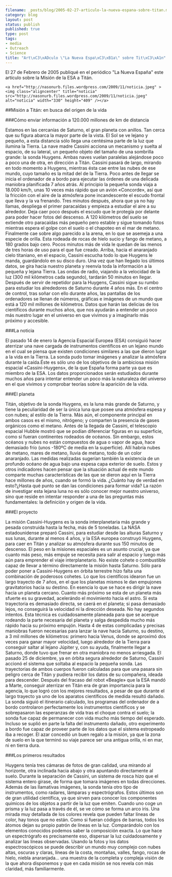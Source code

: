 ```yaml
--- 
filename: _posts/blog/2005-02-27-articulo-la-nueva-espana-sobre-titan.md
category: blog
layout: post
status: publish
published: true
type: post
tags: 
- media
- Outreach
- Science
title: "Art\xC3\xADculo \"La Nueva Espa\xC3\xB1a\" sobre Tit\xC3\xA1n"
---
```

El 27 de Febrero de 2005 publiqué en el periódico "La Nueva España" este artículo  sobre la Misión de la ESA a Titán.
<p style="text-align:center;">
	
	<a href="http://nasonurb.files.wordpress.com/2009/11/noticia.jpeg" ><img class="aligncenter" title="noticia" src="http://nasonurb.files.wordpress.com/2009/11/noticia.jpeg" alt="noticia" width="330" height="409" /></a>
	
	
</p>

##Misión a Titán: en busca del origen de la vida

###Cómo enviar información a 120.000 millones de km de distancia

Estamos en las cercanías de Saturno, el gran planeta con anillos. Tan cerca que su figura abarca la mayor parte de la vista. El Sol se ve lejano y pequeño, a esta distancia sólo llega una centésima parte de la luz que ilumina la Tierra.
La nave madre Cassini acciona un mecanismo y suelta al espacio, de su lateral, un pequeño objeto del tamaño de una sombrilla grande: la sonda Huygens.
Ambas naves vuelan paralelas alejándose poco a poco una de otra, en dirección a Titán. Cassini pasará de largo, mirando en todo momento a Huygens, mientras ésta cae entre las nubes de ese mundo, cuyo tamaño es la mitad del de la Tierra.
Poco antes de llegar se inicia el ordenador de a bordo para ejecutar las órdenes de una delicada maniobra planificada 7 años atrás. Al principio la pequeña sonda viaja a 18.000 km/h, unas 10 veces más rápido que un avión «Concorde», así que la fricción con el aire de la atmósfera pone incandescente el escudo frontal que lleva y la va frenando. Tres minutos después, ahora que ya no hay llamas,  despliega el primer paracaídas y empieza a estudiar el aire a su alrededor. Deja caer poco después el escudo que le protegía por delante para poder hacer fotos del descenso.
A 120 kilómetros del suelo se extiende otro paracaídas más pequeño pero estable y sigue tomando fotos mientras espera el golpe con el suelo o el chapoteo en el mar de metano. Finalmente cae sobre algo parecido a la arena, en lo que se asemeja a una especie de orilla. Esta rodeada de rocas de hielo sucio y fango de metano, a 180 grados bajo cero. Pocos minutos más de vida le quedan de las menos de tres horas de uso para el que fue creado. 
Arriba, hacia el anaranjado cielo titaniano, en el espacio, Cassini escucha todo lo que Huygens le manda, guardándolo en su disco duro. Una vez que han llegado los últimos datos, se  gira hacia nuestro planeta y reenvía toda la información a la pequeña y lejana Tierra. Las ondas de radio, viajando a la velocidad de la luz (300 mil kilómetros cada segundo), tardarán 50 minutos en llegar.
Después de servir de repetidor para la Huygens, Cassini sigue su rumbo para estudiar los alrededores de Saturno durante 4 años más.
En el centro de control, tras soñar con ello durante años, las pantallas de los ordenadores se llenan de números, gráficas e imágenes de un mundo que está a 120 mil millones de kilómetros. Datos que harán las delicias de los científicos durante muchos años, que nos ayudarán a entender un poco más nuestro lugar en el universo en que vivimos y a imaginarlo más próximo y accesible.




###La noticia

El pasado 14 de enero la Agencia Espacial Europea (ESA) consiguió hacer aterrizar una nave cargada de  instrumentos científicos en un lejano mundo en el cual se piensa que existen condiciones similares a las que dieron lugar a la vida en la Tierra. La sonda pudo tomar imágenes y analizar la atmósfera durante la caída.Éste es sólo uno de los objetivos de la ambiciosa misión espacial «Cassini-Huygens», de la que España forma parte ya que es miembro de la ESA. Los datos proporcionados serán estudiados durante muchos años para intentar entender un poco más la naturaleza del universo en el que vivimos y comprobar teorías sobre la aparición de la vida.

###El planeta

Titán, objetivo de la sonda Huygens, es la luna más grande de Saturno, y tiene la peculiaridad de ser la única luna que posee una atmósfera espesa y con nubes; al estilo de la Tierra. Más aún, el componente principal en ambos casos es el mismo, nitrógeno; y comparten la presencia de gases orgánicos como el metano.
Antes de la llegada de Cassini, el telescopio espacial Hubble mostró que se podían diferenciar figuras en su superficie, como si fueran continentes rodeados de océanos. Sin embargo, estos océanos y nubes no están compuestos de agua o vapor de agua, hace demasiado frío (unos -180ºC de media en la superficie). Allí habría nubes de metano, mares de metano, lluvia de metano, todo de un color anaranjado. Las medidas realizadas sugerían también la existencia de un profundo océano de agua bajo una espesa capa exterior de suelo.
Estos y otros indicadores hacen pensar que la situación actual de este mundo comparte muchas características de las que se dieron aquí en la Tierra hace millones de años, cuando se formó la vida. 
¿Cuánto hay de verdad en esto?¿Hasta qué punto se dan las condiciones para formar vida? La razón de investigar esta lejana luna no es sólo conocer mejor nuestro universo, sino que reside en intentar responder a una de las preguntas más fundamentales: la definición y origen de la vida.

###El proyecto

La misión Cassini-Huygens es la sonda interplanetaria más grande y pesada construida hasta la fecha, más de 5 toneladas. La NASA estadounidense preparó Cassini, para estudiar desde las alturas Saturno y sus lunas, durante al menos 4 años, y la ESA europea construyó Huygens, para caer en Titán y analizar su atmósfera durante sus 150 minutos de descenso. 
El peso en la misiones espaciales es un asunto crucial, ya que cuanto más peso, más empuje se necesita para salir al espacio y luego más aún para emprender el viaje interplanetario. No existe cohete o combustible capaz de llevar a término directamente la misión hasta Saturno. Sólo para poder poner a Cassini-Huygens en órbita terrestre hizo falta una combinación de poderosos cohetes. Lo que los científicos idearon fue un largo trayecto de 7 años, en el que los planetas mismos le dan empujones gravitatorios hacia su destino. 
En esencia lo que se hace es dirigir la nave hacia un planeta cercano. Cuanto más próximo se esta  de un planeta más sfuerte es su gravedad, acelerándo el movimiento hacia el astro. Si esta trayectoria es demasiado directa, se caerá en el planeta; si pasa demasiado lejos, no  conseguirá la velocidad ni la dirección deseada. No hay segundos intentos.
Esta técnica es cuidadosamente planeada para que se acerque rodeando la parte necesaria del planeta y salga despedida mucho más rápido hacia su próximo empujón. Hasta 4 de estas complicadas y precisas maniobras fueron necesarias para lanzar la nave hacia Saturno, su destino, a 3 mil millones de kilómetros: primero hacia Venus, donde se aproximó dos veces para ganar mayor velocidad, luego alrededor de la Tierra para conseguir saltar al lejano Júpiter y, con su ayuda, finalmente llegar a Saturno, donde tuvo que frenar en otra maniobra no menos arriesgada.
El pasado 25 de diciembre, ya en órbita segura alrededor de Saturno,  Cassini accionó el sistema que soltaba al espacio la pequeña sonda. Las trayectorias de ambos cuerpos fueron calculadas para que una pasara sin peligro cerca de Titán y pudiera recibir los datos de su compañera, ideada para descender.
Después del fracaso del robot «Beagle» que la ESA mandó a Marte, conseguir aterrizar en Titán era de gran importancia para la agencia, lo que logró con los mejores resultados, a pesar de que durante el largo trayecto ya uno de los aparatos científicos de medida resultó dañado. La sonda siguió el itinerario calculado, los programas del ordenador de a bordo controlaron perfectamente los instrumentos científicos y se sobrepasaron las esperanzas de vida tras el choque contra el suelo; la sonda fue capaz de permanecer con vida mucho más tiempo del esperado. 
Incluso se suplió en parte la falta del instrumento dañado, otro experimento a bordo fue capaz de proveer parte de los datos que el sistema estropeado iba a recoger. El azar concedió un buen regalo a la misión, ya que la zona de suelo en la que terminó su viaje parece ser una antigua orilla, ni en mar, ni en tierra dura.

###Los primeros resultados

Huygens tenía tres cámaras de fotos de gran calidad, una mirando al horizonte, otra inclinada hacia abajo y otra apuntando directamente al suelo. Durante la separación de Cassini, un sistema de rosca hizo que el sistema entero girase, de forma que tomara imágenes en todas direcciones.
Además de las llamativas imágenes, la sonda tenía otro tipo de instrumentos, como radares, lámparas y espectrógrafos. Estos últimos son de gran utilidad científica, ya que sirven para conocer los componentes químicos de los objetos a partir de la luz que emiten.
Cuando uno coge un prisma y la luz pasa a través de él, se ve cómo se forma un arco iris. Una mirada muy detallada de los colores revela que pueden faltar líneas de color, hay tonos que no están. Como si fueran códigos de barras, todos los átomos dejan su propio patrón de líneas en la luz.  Comparándolo con los elementos conocidos podemos saber la composición exacta. Lo que hace un espectrógrafo es precisamente eso, dispersar la luz cuidadosamente y analizar las líneas observadas.
Usando la fotos y los datos espectroscópicos se puede describir un mundo muy complejo con nubes altas, oscuras y claras, líneas de la costa, montañas, valles, fango, rocas de hielo, niebla anaranjada...  una muestra de la completa y compleja visión de la que ahora disponemos y que en cada misión se nos revela con más claridad, más familiarmente.




